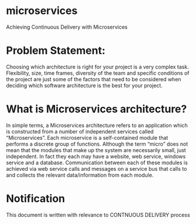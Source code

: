 # microservices
Achieving Continuous Delivery with Microservices


# Problem Statement:
Choosing which architecture is right for your project is a very complex task. 
Flexibility, size, time frames, diversity of the team and specific conditions of the project are 
just some of the factors that need to be considered when deciding which software architecture is the
best for your project.


# What is Microservices architecture?
In simple terms, a Microservices architecture refers to an application which is constructed from a 
number of independent services called “Microservices”.  Each microservice is a 
self-contained module that performs a discrete group of functions. 
Although the term “micro” does not mean that the modules that make up the system are necessarily small, 
just independent. In fact they each may have a website, web service, windows service and a database. 
Communication between each of these modules is achieved via web service calls and messages
 on a service bus that calls to and collects the relevant data/information from each module. 

 # Notification
 This document is written with relevance to CONTNUOUS DELIVERY process
